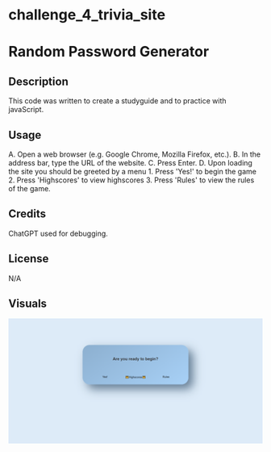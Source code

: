 # challenge_4_trivia_site

# Random Password Generator
## Description

This code was written to create a studyguide and to practice with javaScript. 

## Usage
A. Open a web browser (e.g. Google Chrome, Mozilla Firefox, etc.).
B. In the address bar, type the URL of the website.
C. Press Enter.
D. Upon loading the site you should be greeted by a menu
    1. Press 'Yes!' to begin the game
    2. Press 'Highscores' to view highscores
    3. Press 'Rules' to view the rules of the game.

## Credits
ChatGPT used for debugging.


## License

N/A

## Visuals

![image](screencapture-averyjmyers-github-io-challenge-4-trivia-site-2023-05-31-21_57_21.png)